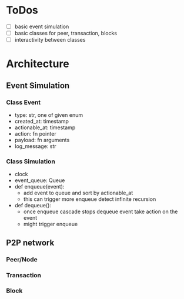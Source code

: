 # ToDos
- [ ] basic event simulation
- [ ] basic classes for peer, transaction, blocks
- [ ] interactivity between classes

# Architecture

## Event Simulation
### Class Event
- type: str, one of given enum
- created_at: timestamp
- actionable_at: timestamp
- action: fn pointer
- payload: fn arguments
- log_message: str

### Class Simulation
- clock
- event_queue: Queue<Event>
- def enqueue(event): 
    - add event to queue and sort by actionable_at
    - this can trigger more enqueue detect infinite recursion
- def dequeue():
    - once enqueue cascade stops dequeue event take action on the event
    - might trigger enqueue

## P2P network
### Peer/Node

### Transaction

### Block